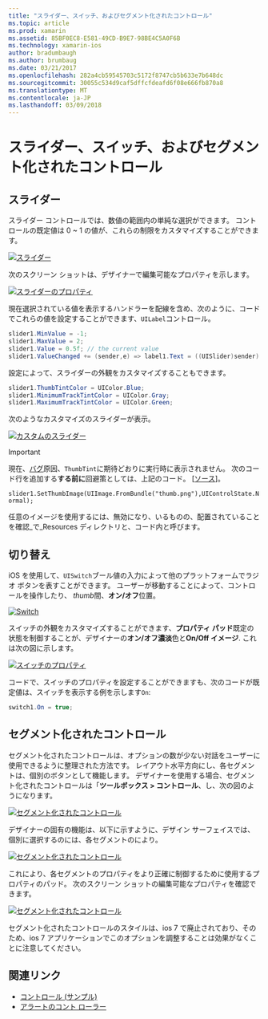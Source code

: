 ```yaml
---
title: "スライダー、スイッチ、およびセグメント化されたコントロール"
ms.topic: article
ms.prod: xamarin
ms.assetid: 85BF0EC8-E581-49CD-B9E7-98BE4C5A0F6B
ms.technology: xamarin-ios
author: bradumbaugh
ms.author: brumbaug
ms.date: 03/21/2017
ms.openlocfilehash: 282a4cb59545703c5172f8747cb5b633e7b648dc
ms.sourcegitcommit: 30055c534d9caf5dffcfdeafd6f08e666fb870a8
ms.translationtype: MT
ms.contentlocale: ja-JP
ms.lasthandoff: 03/09/2018
---
```

# <a name="sliders-switches-and-segmented-controls"></a>スライダー、スイッチ、およびセグメント化されたコントロール

<a name="Sliders" />


## <a name="sliders"></a>スライダー

スライダー コントロールでは、数値の範囲内の単純な選択ができます。 コントロールの既定値は 0 ~ 1 の値が、これらの制限をカスタマイズすることができます。

 [![](slider-switch-segmented-controls-images/image25a.png "スライダー")](slider-switch-segmented-controls-images/image25a.png#lightbox)

次のスクリーン ショットは、デザイナーで編集可能なプロパティを示します。

 [![](slider-switch-segmented-controls-images/image26a.png "スライダーのプロパティ")](slider-switch-segmented-controls-images/image25a.png#lightbox)

現在選択されている値を表示するハンドラーを配線を含め、次のように、コードでこれらの値を設定することができます、`UILabel`コントロール。

```csharp
slider1.MinValue = -1;
slider1.MaxValue = 2;
slider1.Value = 0.5f; // the current value
slider1.ValueChanged += (sender,e) => label1.Text = ((UISlider)sender).Value.ToString ();
```

設定によって、スライダーの外観をカスタマイズすることもできます。

```csharp
slider1.ThumbTintColor = UIColor.Blue;
slider1.MinimumTrackTintColor = UIColor.Gray;
slider1.MaximumTrackTintColor = UIColor.Green;
```

次のようなカスタマイズのスライダーが表示。

 [![](slider-switch-segmented-controls-images/image27a.png "カスタムのスライダー")](slider-switch-segmented-controls-images/image28a.png#lightbox)

> [!IMPORTANT]
> 現在、[バグ](http://stackoverflow.com/a/19496179)原因、`ThumbTint`に期待どおりに実行時に表示されません。 次のコード行を追加する**する前に**回避策としては、上記のコード。 [[ソース](http://stackoverflow.com/a/21396794)]。
>
> `slider1.SetThumbImage(UIImage.FromBundle("thumb.png"),UIControlState.Normal);`
> 
> 任意のイメージを使用するには、無効になり、いるものの、配置されていることを確認_で_Resources ディレクトリと、コード内と呼びます。

<a name="Switch" />

## <a name="switch"></a>切り替え

iOS を使用して、`UISwitch`ブール値の入力によって他のプラットフォームでラジオ ボタンを表すことができます。 ユーザーが移動することによって、コントロールを操作したり、 *thumb*間、**オン/オフ**位置。

 [![](slider-switch-segmented-controls-images/image28a.png "Switch")](slider-switch-segmented-controls-images/image28a.png#lightbox)

スイッチの外観をカスタマイズすることができます、**プロパティ パッド**既定の状態を制御することが、デザイナーの**オン/オフ濃淡**色と**On/Off イメージ**. これは次の図に示します。

 [![](slider-switch-segmented-controls-images/image29a.png "スイッチのプロパティ")](slider-switch-segmented-controls-images/image29a.png#lightbox)

コードで、スイッチのプロパティを設定することができますも、次のコードが既定値は、スイッチを表示する例を示します`On`:

```csharp
switch1.On = true;
```

 <a name="Segmented_Controls" />


## <a name="segmented-controls"></a>セグメント化されたコントロール

セグメント化されたコントロールは、オプションの数が少ない対話をユーザーに使用できるように整理された方法です。 レイアウト水平方向にし、各セグメントは、個別のボタンとして機能します。 デザイナーを使用する場合、セグメント化されたコントロールは「**ツールボックス > コントロール**、し、次の図のようになります。

 [![](slider-switch-segmented-controls-images/segmentedcontrol.png "セグメント化されたコントロール")](slider-switch-segmented-controls-images/segmentedcontrol.png#lightbox)

デザイナーの固有の機能は、以下に示すように、デザイン サーフェイスでは、個別に選択するのには、各セグメントのにより。

 [![](slider-switch-segmented-controls-images/segmentedcontrolselection.png "セグメント化されたコントロール")](slider-switch-segmented-controls-images/segmentedcontrolselection.png#lightbox)

これにより、各セグメントのプロパティをより正確に制御するために使用するプロパティのパッド。 次のスクリーン ショットの編集可能なプロパティを確認できます。

 [![](slider-switch-segmented-controls-images/segmentedcontrolproperties.png "セグメント化されたコントロール")](slider-switch-segmented-controls-images/segmentedcontrolproperties.png#lightbox)

セグメント化されたコントロールのスタイルは、ios 7 で廃止されており、そのため、ios 7 アプリケーションでこのオプションを調整することは効果がなくことに注意してください。

## <a name="related-links"></a>関連リンク

- [コントロール (サンプル)](https://developer.xamarin.com/samples/Controls/)
- [アラートのコント ローラー](https://developer.xamarin.com/recipes/ios/standard_controls/alertcontroller/)
